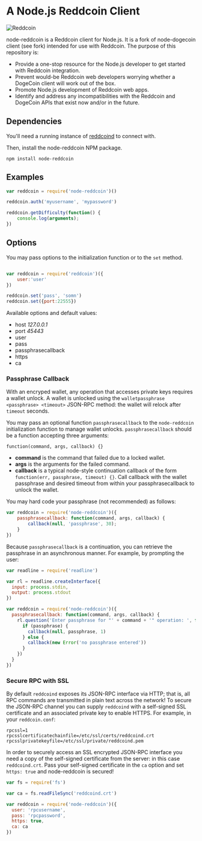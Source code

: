 # A Node.js Reddcoin Client

![Reddcoin](https://raw2.github.com/samvaughton/node-reddcoin/master/node-reddcoin.png)

node-reddcoin is a Reddcoin client for Node.js. It is a fork of node-dogecoin client (see fork) intended for use with Reddcoin. The purpose of this repository is:

* Provide a one-stop resource for the Node.js developer to get started with Reddcoin integration.
* Prevent would-be Reddcoin web developers worrying whether a DogeCoin client will work out of the box.
* Promote Node.js development of Reddcoin web apps.
* Identify and address any incompatibilities with the Reddcoin and DogeCoin APIs that exist now and/or in the future.

## Dependencies

You'll need a running instance of [reddcoind](https://github.com/reddcoin-project/reddcoin) to connect with.

Then, install the node-reddcoin NPM package.

`npm install node-reddcoin`

## Examples

```js
var reddcoin = require('node-reddcoin')()

reddcoin.auth('myusername', 'mypassword')

reddcoin.getDifficulty(function() {
    console.log(arguments);
})

```

## Options

You may pass options to the initialization function or to the `set` method.

```js

var reddcoin = require('reddcoin')({
    user:'user'
})

reddcoin.set('pass', 'somn')
reddcoin.set({port:22555})

```

Available options and default values:

+ host *127.0.0.1*
+ port *45443*
+ user
+ pass
+ passphrasecallback
+ https
+ ca

### Passphrase Callback

With an encryped wallet, any operation that accesses private keys requires a wallet unlock. A wallet is unlocked using the `walletpassphrase <passphrase> <timeout>` JSON-RPC method: the wallet will relock after `timeout` seconds.

You may pass an optional function `passphrasecallback` to the `node-reddcoin` initialization function to manage wallet unlocks. `passphrasecallback` should be a function accepting three arguments:

    function(command, args, callback) {}

+ **command** is the command that failed due to a locked wallet.
+ **args** is the arguments for the failed command.
+ **callback** is a typical node-style continuation callback of the form `function(err, passphrase, timeout) {}`. Call callback with the wallet passphrase and desired timeout from within your passphrasecallback to unlock the wallet.

You may hard code your passphrase (not recommended) as follows:

```js
var reddcoin = require('node-reddcoin')({
    passphrasecallback: function(command, args, callback) {
        callback(null, 'passphrase', 30);
    }
})
```

Because `passphrasecallback` is a continuation, you can retrieve the passphrase in an asynchronous manner. For example, by prompting the user:

```js
var readline = require('readline')

var rl = readline.createInterface({
  input: process.stdin,
  output: process.stdout
})

var reddcoin = require('node-reddcoin')({
  passphrasecallback: function(command, args, callback) {
    rl.question('Enter passphrase for "' + command + '" operation: ', function(passphrase) {
      if (passphrase) {
        callback(null, passphrase, 1)
      } else {
        callback(new Error('no passphrase entered'))
      }
    })
  }
})
```

### Secure RPC with SSL

By default `reddcoind` exposes its JSON-RPC interface via HTTP; that is, all RPC commands are transmitted in plain text across the network! To secure the JSON-RPC channel you can supply `reddcoind` with a self-signed SSL certificate and an associated private key to enable HTTPS. For example, in your `reddcoin.conf`:

    rpcssl=1
    rpcsslcertificatechainfile=/etc/ssl/certs/reddcoind.crt
    rpcsslprivatekeyfile=/etc/ssl/private/reddcoind.pem

In order to securely access an SSL encrypted JSON-RPC interface you need a copy of the self-signed certificate from the server: in this case `reddcoind.crt`. Pass your self-signed certificate in the `ca` option and set `https: true` and node-reddcoin is secured!
    
```js
var fs = require('fs')

var ca = fs.readFileSync('reddcoind.crt')

var reddcoin = require('node-reddcoin')({
  user: 'rpcusername',
  pass: 'rpcpassword',
  https: true,
  ca: ca
})
```


